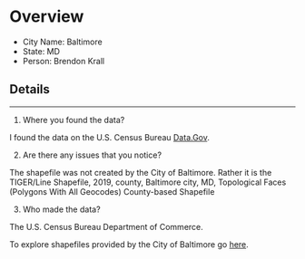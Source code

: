# Overview
* City Name: Baltimore
* State: MD
* Person: Brendon Krall

## Details
---
1. Where you found the data?

I found the data on the U.S. Census Bureau [Data.Gov](https://catalog.data.gov/dataset/tiger-line-shapefile-2019-county-baltimore-city-md-topological-faces-polygons-with-all-geocodes/).

2. Are there any issues that you notice?

The shapefile was not created by the City of Baltimore. Rather it is the TIGER/Line Shapefile, 2019, county, Baltimore city, MD, 
Topological Faces (Polygons With All Geocodes) County-based Shapefile

3. Who made the data?

The U.S. Census Bureau Department of Commerce.

To explore shapefiles provided by the City of Baltimore go [here](https://planning.baltimorecity.gov/maps-data/gis/).
